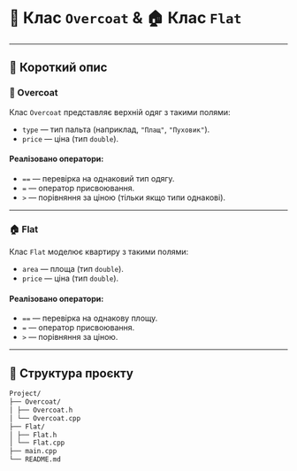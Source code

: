 # 👔 Клас `Overcoat` & 🏠 Клас `Flat`


---

## 📌 Короткий опис

### 👔 Overcoat

Клас `Overcoat` представляє верхній одяг з такими полями:
- `type` — тип пальта (наприклад, `"Плащ"`, `"Пуховик"`).
- `price` — ціна (тип `double`).

#### Реалізовано оператори:
- `==` — перевірка на однаковий тип одягу.
- `=` — оператор присвоювання.
- `>` — порівняння за ціною (тільки якщо типи однакові).

---

### 🏠 Flat

Клас `Flat` моделює квартиру з такими полями:
- `area` — площа (тип `double`).
- `price` — ціна (тип `double`).

#### Реалізовано оператори:
- `==` — перевірка на однакову площу.
- `=` — оператор присвоювання.
- `>` — порівняння за ціною.

---

## 📁 Структура проєкту
```bash
Project/
├── Overcoat/
│ ├── Overcoat.h
│ └── Overcoat.cpp
├── Flat/
│ ├── Flat.h
│ └── Flat.cpp
├── main.cpp
└── README.md
